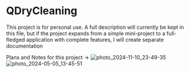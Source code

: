 # QDryCleaning
This project is for personal use. A full description will currently be kept in this file, but if the project expands from a simple mini-project to a full-fledged application with complete features, I will create separate documentation

Plans and Notes for this project -> 
![photo_2024-11-10_23-49-35](https://github.com/user-attachments/assets/758a308f-9b50-49bd-b874-b2358480460f)
![photo_2024-05-05_13-45-51](https://github.com/user-attachments/assets/2dad7cd6-ef9f-41da-b702-409d9a42e491)
